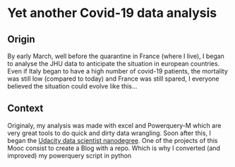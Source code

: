 # Yet another Covid-19 data analysis

## Origin
By early March, well before the quarantine in France (where I live), I began to analyse the JHU data to anticipate the situation in european countries. Even if Italy began to have a high number of covid-19 patients, the mortality was still low (compared to today) and France was still spared, I everyone believed the situation could evolve like this...

## Context
Originaly, my analysis was made with excel and Powerquery-M which are very great tools to do quick and dirty data wrangling.
Soon after this, I began the [Udacity data scientist nanodegree](https://www.udacity.com/course/data-scientist-nanodegree--nd025). One of the projects of this Mooc consist to create a Blog with a repo. 
Which is why I converted (and improved) my powerquery script in python

